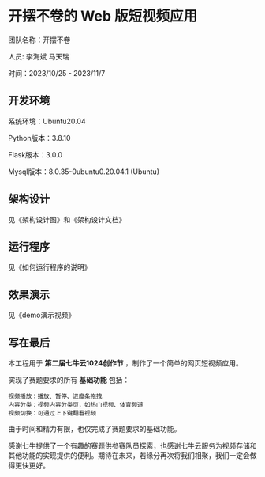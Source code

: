 # 开摆不卷的 Web 版短视频应用

团队名称：开摆不卷

人员: 李海斌 马天瑞

时间：2023/10/25 - 2023/11/7

## 开发环境

系统环境：Ubuntu20.04

Python版本：3.8.10

Flask版本：3.0.0

Mysql版本：8.0.35-0ubuntu0.20.04.1 (Ubuntu)

## 架构设计

见《架构设计图》和《架构设计文档》

## 运行程序

见《如何运行程序的说明》

## 效果演示

见《demo演示视频》

## 写在最后

本工程用于 **第二届七牛云1024创作节** ，制作了一个简单的网页短视频应用。

实现了赛题要求的所有 **基础功能** 包括：

    视频播放：播放、暂停、进度条拖拽
    内容分类：视频内容分类页，如热门视频、体育频道
    ­视频切换：可通过上下键翻看视频

由于时间和精力有限，也仅完成了赛题要求的基础功能。

感谢七牛提供了一个有趣的赛题供参赛队员探索，也感谢七牛云服务为视频存储和其他功能的实现提供的便利。期待在未来，若缘分再次将我们相聚，我们一定会做得更快更好。



